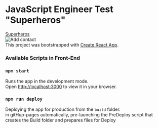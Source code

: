 # JavaScript Engineer Test "Superheros"
[Superheros](https://mishka31.github.io/bitbucket/)  
![Add contact](img/add.JPG)  
This project was bootstrapped with [Create React App](https://github.com/facebook/create-react-app).


### Available Scripts in Front-End

### `npm start`
Runs the app in the development mode.\
Open [http://localhost:3000](http://localhost:3000) to view it in your browser.

### `npm run deploy`
Deploying the app for production from the `build` folder.\
in gitHup-pages automatically, pre-launching the PreDeploy script that creates the Build folder and prepares files for Deploy

